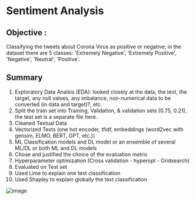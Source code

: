 # Sentiment Analysis 
## Objective :
Classifying the tweets about Corona Virus as positive or negative; in the dataset there are 5 classes: 'Extremely Negative', 'Extremely Positive', 'Negative', 'Neutral', 'Positive'.

## Summary
1. Exploratory Data Analsis (EDA): looked closely at the data, the text, the target, any null values, any imbalance, non-numerical data to be converted (in data and target)?, etc.
2. Split the train set into Training, Validation, & validation sets (0.75, 0.21), the test set is a separate file here.
3. Cleaned Textual Data
4. Vectorized Texts (one hot encoder, tfidf, embeddings (word2vec with gensim, ELMO, BERT, GPT, etc.))
5. ML Classification models and DL model or an ensemble of several ML/DL or both ML and DL models
6. Chose and justified the choice of the evaluation metric
7. Hyperparameter optimization (Cross validation - hyperopt - Gridsearch)
8. Evaluated on Test set
9. Used Lime to explain one text classification
10. Used Shapley to explain globally the text classification

![image](https://github.com/zznadazz/NLP/assets/102244434/74b17054-38bf-42ec-bf86-dd1ab1b75f59)
